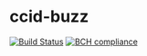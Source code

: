 # ccid-buzz

[![Build Status](https://travis-ci.org/dolber/ccid-buzz.svg?branch=master)](https://travis-ci.org/dolber/ccid-buzz) [![BCH compliance](https://bettercodehub.com/edge/badge/dolber/ccid-buzz?branch=master)](https://bettercodehub.com/)
